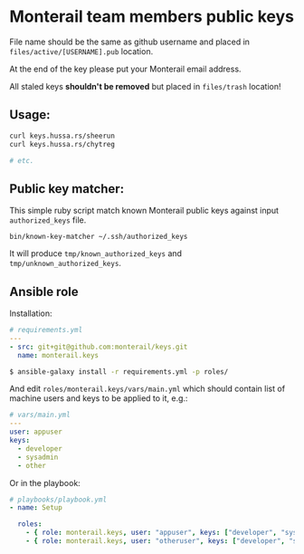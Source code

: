 # Monterail team members public keys

File name should be the same as github username and placed in `files/active/[USERNAME].pub` location.

At the end of the key please put your Monterail email address.

All staled keys **shouldn't be removed** but placed in `files/trash` location!

## Usage:

```bash
curl keys.hussa.rs/sheerun
curl keys.hussa.rs/chytreg

# etc.
```

## Public key matcher:

This simple ruby script match known Monterail public keys against input `authorized_keys` file.

```
bin/known-key-matcher ~/.ssh/authorized_keys
```

It will produce `tmp/known_authorized_keys` and `tmp/unknown_authorized_keys`.

## Ansible role

Installation:

```yml
# requirements.yml
---
- src: git+git@github.com:monterail/keys.git
  name: monterail.keys
```
```bash
$ ansible-galaxy install -r requirements.yml -p roles/
```

And edit `roles/monterail.keys/vars/main.yml` which should contain list of machine users and keys to be applied to it, e.g.:

```yml
# vars/main.yml
---
user: appuser
keys:
  - developer
  - sysadmin
  - other
```

Or in the playbook:

```yml
# playbooks/playbook.yml
- name: Setup

  roles:
    - { role: monterail.keys, user: "appuser", keys: ["developer", "sysadmin"] }
    - { role: monterail.keys, user: "otheruser", keys: ["developer", "sysadmin", "other"] }
